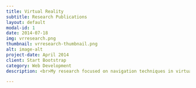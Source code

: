 ```yaml
---
title: Virtual Reality
subtitle: Research Publications
layout: default
modal-id: 1
date: 2014-07-18
img: vrresearch.png
thumbnail: vrresearch-thumbnail.png
alt: image-alt
project-date: April 2014
client: Start Bootstrap
category: Web Development
description: <br>My research focused on navigation techniques in virtual reality (VR), such as redirected walking.<br></p><h4 style="text-align:left; font-family:Droid Serif; font-style:Italic; text-transform:none; margin-bottom:5px;">Infinite Virtual Space Exploration Using Space Tiling and Perceivable Reset at Fixed Positions (ISMAR '22, Singapore)</h4><p style="text-align:left; font-family:Droid Serif; font-style:Italic; font-size:13.5px; text-transform:none; margin-bottom:10.5px;"><b>Soon-Uk Kwon,</b> Sang-Bin Jeon, June-Young Hwang, Yong-Hun Cho, Jinhyung Park, In-Kwon Lee</p><p style="text-align:left; margin-bottom:10.5px;">Reset-at-Fixed-Positions (RFP) eliminated abrupt reorientation tasks which annoy VR users by fixing the reset position. Using our method, the VR user can walk without sudden reorientation tasks and freely trigger the reset. RFP achieved lower motion sickness, negative affect, state anxiety, and a higher sense of immersion and presence than existing gain-based redirection methods.<br></p><p style="font-family:Roboto Slab;">[<a href="https://ieeexplore.ieee.org/document/9995281" target="_blank">Paper</a>], [<a href="https://www.youtube.com/watch?v=AbkvBo55C9Q" target="_blank">Video</a>]</p><h4 style="text-align:left; font-family:Droid Serif; font-style:Italic; text-transform:none; margin-bottom:5px;">Dynamic Optimal Space Partitioning for Redirected Walking in Multi-user Environment (SIGGRAPH '22 & ACM ToG '22, Vancouver, CA)</h4><p style="text-align:left; font-family:Droid Serif; font-style:Italic; font-size:13.5px; text-transform:none; margin-bottom:10.5px;">Sang-Bin Jeon, <b>Soon-Uk Kwon,</b> June-Young Hwang, Yong-Hun Cho, Hayeon Kim, Jinhyung Park, In-Kwon Lee</p><p style="text-align:left; margin-bottom:10.5px;">Optimal Space Partitioning (OSP) is a real-time space partitioning method that can fundamentally separate multiple VR users from each other to avoid collisions while maintaining a lower number of resets. Contrary to conventional thoughts, this study showed a theoretical foundation that the space subdivision method can ensure better safety for VR users than the space sharing method.<br></p><p style="font-family:Roboto Slab;">[<a href="https://dl.acm.org/doi/abs/10.1145/3528223.3530113" target="_blank">Paper</a>], [<a href="https://www.youtube.com/watch?v=Vq7TRMC1cB4" target="_blank">Video</a>]<br></p>

---
```

